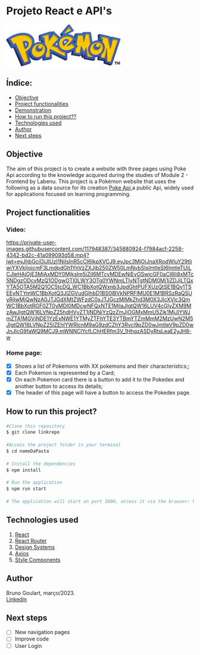 # **Projeto React e API's**

![Pokedex](./src/assets/image.png)

## Índice:

- <a href="#Objective"> Objective </a>
- <a href="#Project functionalities"> Project functionalities </a>
- <a href="#Demonstration"> Demonstration </a>
- <a href="#How to run this project??"> How to run this project?? </a>
- <a href="#Technologies used"> Technologies used </a>
- <a href="#Author"> Author </a>
- <a href="#Next steps"> Next steps </a>

## Objective

The aim of this project is to create a website with three pages using Poke Api according to the knowledge acquired during the studies of Module 2 - Frontend by Labenu. This project is a Pokémon website that uses the following as a data source for its creation [Poke Api](https://pokeapi.co/ "Poke Api"),a public Api, widely used for applications focused on learning programming.

## Project functionalities

### Video:

https://private-user-images.githubusercontent.com/117948387/345880924-f7984acf-2258-4342-bd2c-41a099093d58.mp4?jwt=eyJhbGciOiJIUzI1NiIsInR5cCI6IkpXVCJ9.eyJpc3MiOiJnaXRodWIuY29tIiwiYXVkIjoicmF3LmdpdGh1YnVzZXJjb250ZW50LmNvbSIsImtleSI6ImtleTUiLCJleHAiOjE3MjAxMDY0MjksIm5iZiI6MTcyMDEwNjEyOSwicGF0aCI6Ii8xMTc5NDgzODcvMzQ1ODgwOTI0LWY3OTg0YWNmLTIyNTgtNDM0Mi1iZDJjLTQxYTA5OTA5M2Q1OC5tcDQ_WC1BbXotQWxnb3JpdGhtPUFXUzQtSE1BQy1TSEEyNTYmWC1BbXotQ3JlZGVudGlhbD1BS0lBVkNPRFlMU0E1M1BRSzRaQSUyRjIwMjQwNzA0JTJGdXMtZWFzdC0xJTJGczMlMkZhd3M0X3JlcXVlc3QmWC1BbXotRGF0ZT0yMDI0MDcwNFQxNTE1MjlaJlgtQW16LUV4cGlyZXM9MzAwJlgtQW16LVNpZ25hdHVyZT1jNDNiYzQzZmJjOGMxMmU5Zjk1MjJlYWJmZTA1MGViNDE1YzExNWE1YTMyZTFhYTE3YTBmYTZmMmM2MzUwN2M5JlgtQW16LVNpZ25lZEhlYWRlcnM9aG9zdCZhY3Rvcl9pZD0wJmtleV9pZD0wJnJlcG9faWQ9MCJ9.mWNNClYcfLChHERfm3V_1HhqzASDyRtsLeaE2yJH8-w

### Home page:

- [x] Shows a list of Pokemons with XX pokemons and their characteristics;;
- [x] Each Pokemon is represented by a Card;
- [x] On each Pokemon card there is a button to add it to the Pokedex and another button to access its details;
- [x] The header of this page will have a button to access the Pokedex page.

## How to run this project?

```bash
#Clone this repository
$ git clone linkrepo

#Access the project folder in your terminal
$ cd nomeDaPasta

# Install the dependencies
$ npm install

# Run the application
$ npm run start

# The application will start on port 3000, access it via the browser: http://localhost:3000

```

## Technologies used

1. [React](https://pt-br.reactjs.org/)
2. [React Router](https://reactrouter.com/)
3. [Design Systems](https://www.designsystems.com/)
4. [Axios](https://axios-http.com/)
5. [Style Components](https://styled-components.com/)

## Author

Bruno Goulart, março/2023. <br>
[Linkedin](https://www.linkedin.com/in/goulartbruno)

## Next steps

- [ ] New navigation pages
- [ ] Improve code
- [ ] User Login
